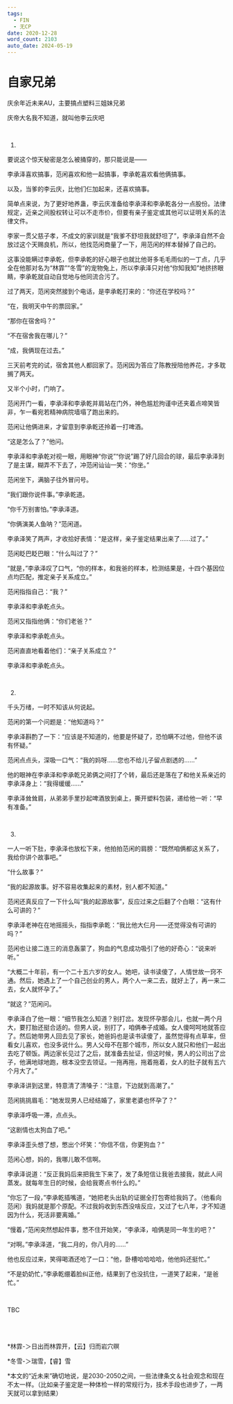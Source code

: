 ```yaml
---
tags:
  - FIN
  - 无CP
date: 2020-12-28
word_count: 2103
auto_date: 2024-05-19
---
```


# 自家兄弟

庆余年近未来AU，主要搞点塑料三姐妹兄弟

庆帝大名我不知道，就叫他李云庆吧

<br>

1.

要说这个惊天秘密是怎么被捅穿的，那只能说是——

李承泽喜欢搞事，范闲喜欢和他一起搞事，李承乾喜欢看他俩搞事。

以及，当爹的李云庆，比他们仨加起来，还喜欢搞事。

简单点来说，为了更好地养蛊，李云庆准备给李承泽和李承乾各分一点股份。法律规定，近亲之间股权转让可以不走市价，但要有亲子鉴定或其他可以证明关系的法律文件。

李家一贯父慈子孝，不成文的家训就是“我爹不舒坦我就舒坦了”，李承泽自然不会放过这个天赐良机，所以，他找范闲商量了一下，用范闲的样本替掉了自己的。

这事没能瞒过李承乾，但李承乾的好心眼子也就比他哥多毛毛雨似的一丁点，几乎全在他那对名为“林霏”“冬雪”的宠物兔上，所以李承泽只对他“你知我知”地挤挤眼睛，李承乾就自动自觉地与他同流合污了。

过了两天，范闲突然接到个电话，是李承乾打来的：“你还在学校吗？”

“在，我明天中午的票回家。”

“那你在宿舍吗？”

“不在宿舍我在哪儿？”

“成，我俩现在过去。”

三天前考完的试，宿舍其他人都回家了。范闲因为答应了陈教授陪他养花，才多耽搁了两天。

又半个小时，门响了。

范闲开门一看，李承泽和李承乾并肩站在门外，神色尴尬拘谨中还夹着点啼笑皆非，乍一看宛若精神病院墙塌了跑出来的。

范闲让他俩进来，才留意到李承乾还拎着一打啤酒。

“这是怎么了？”他问。

李承泽和李承乾对视一眼，用眼神“你说”“你说”踢了好几回合的球，最后李承泽到了是主谋，糊弄不下去了，冲范闲讪讪一笑：“你坐。”

范闲坐下，满脑子往外冒问号。

“我们跟你说件事。”李承乾道。

“你千万别害怕。”李承泽道。

“你俩演美人鱼呐？”范闲道。

李承泽笑了两声，才收拾好表情：“是这样，亲子鉴定结果出来了……过了。”

范闲眨巴眨巴眼：“什么叫过了？”

“就是，”李承泽叹了口气，“你的样本，和我爸的样本，检测结果是，十四个基因位点均匹配，推定亲子关系成立。”

范闲指指自己：“我？”

李承泽和李承乾点头。

范闲又指指他俩：“你们老爸？”

李承泽和李承乾点头。

范闲直直地看着他们：“亲子关系成立？”

李承泽和李承乾点头。

<br>

2.

千头万绪，一时不知该从何说起。

范闲的第一个问题是：“他知道吗？”

李承泽斟酌了一下：“应该是不知道的，他要是怀疑了，恐怕瞒不过他，但他不该有怀疑。”

范闲点点头，深吸一口气：“我的妈呀……您也不给儿子留点剧透的……”

他的眼神在李承泽和李承乾兄弟俩之间打了个转，最后还是落在了和他关系亲近的李承泽身上：“我得缓缓……”

李承泽耸耸肩，从弟弟手里抄起啤酒放到桌上，撕开塑料包装，递给他一听：“早有准备。”

<br>

3.

一人一听下肚，李承泽也放松下来，他拍拍范闲的肩膀：“既然咱俩都这关系了，我给你讲个故事吧。”

“什么故事？”

“我的起源故事。好不容易收集起来的素材，别人都不知道。”

范闲还真反应了一下什么叫“我的起源故事”，反应过来之后翻了个白眼：“这有什么可讲的？”

李承泽老神在在地摇摇头，指指李承乾：“我比他大仨月——还觉得没有可讲的吗？”

范闲也让接二连三的消息轰蒙了，狗血的气息成功吸引了他的好奇心：“说来听听。”

“大概二十年前，有一个二十五六岁的女人。她吧，读书读傻了，人情世故一窍不通。然后，她遇上了一个自己创业的男人，两个人一来二去，就好上了，再一来二去，女人就怀孕了。”

“就这？”范闲问。

李承泽白了他一眼：“细节我怎么知道？别打岔。发现怀孕那会儿，也就一两个月大，要打胎还挺合适的。但男人说，别打了，咱俩奉子成婚。女人傻呵呵地就答应了。然后她带男人回去见了家长，她爸妈也是读书读傻了，虽然觉得有点草率，但看女儿喜欢，也没多说什么。男人父母不在那个城市，所以女人就只和他们一起出去吃了顿饭。两边家长见过了之后，就准备去扯证，但这时候，男人的公司出了岔子，他满地球地跑，根本没空去领证。一拖再拖，拖着拖着，女人的肚子就有五六个月大了。”

李承泽讲到这里，特意清了清嗓子：“注意，下边就到高潮了。”

范闲挑挑眉毛：“她发现男人已经结婚了，家里老婆也怀孕了？”

李承泽呼吸一滞，点点头。

“这剧情也太狗血了吧。”

李承泽歪头想了想，憋出个坏笑：“你信不信，你更狗血？”

范闲心想，妈的，我哪儿敢不信啊。

李承泽说道：“反正我妈后来把我生下来了，发了条短信让我爸去接我，就此人间蒸发。就每年生日的时候，会给我寄点书什么的。”

“你忘了一段，”李承乾插嘴道，“她把老头出轨的证据全打包寄给我妈了。（他看向范闲）我妈就是那个原配。不过我妈收到东西没啥反应，又过了七八年，才不知道因为什么，死活非要离婚。”

“慢着，”范闲突然想起件事，憋不住开始笑，“李承泽，咱俩是同一年生的吧？”

“对啊。”李承泽道，“我二月的，你八月的……”

他也反应过来，笑得喝酒还呛了一口：“他，卧槽哈哈哈哈，他他妈还挺忙。”

“不是奶奶忙，”李承乾绷着脸纠正他，结果到了也没抗住，一道笑了起来，“是爸忙。”

<br>

TBC

<br>

<br>
<br>
*林霏-＞日出而林霏开，【云】归而岩穴暝

*冬雪-＞瑞雪，【睿】雪

*本文的“近未来”确切地说，是2030-2050之间，一些法律条文＆社会观念和现在不太一样。（比如亲子鉴定是一种体检一样的常规行为，技术手段也进步了，一两天就可以拿到结果）
